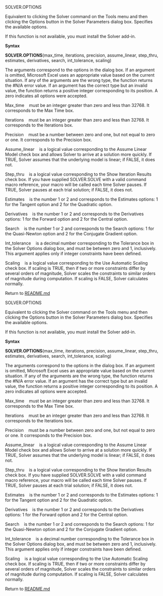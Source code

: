 SOLVER.OPTIONS

Equivalent to clicking the Solver command on the Tools menu and then
clicking the Options button in the Solver Parameters dialog box.
Specifies the available options.

If this function is not available, you must install the Solver add-in.

**Syntax**

**SOLVER.OPTIONS**(max\_time, iterations, precision, assume\_linear,
step\_thru, estimates, derivatives, search, int\_tolerance, scaling)

The arguments correspond to the options in the dialog box. If an
argument is omitted, Microsoft Excel uses an appropriate value based on
the current situation. If any of the arguments are the wrong type, the
function returns the \#N/A error value. If an argument has the correct
type but an invalid value, the function returns a positive integer
corresponding to its position. A zero indicates all options were
accepted.

Max\_time    must be an integer greater than zero and less than 32768.
It corresponds to the Max Time box.

Iterations    must be an integer greater than zero and less than 32768.
It corresponds to the Iterations box.

Precision    must be a number between zero and one, but not equal to
zero or one. It corresponds to the Precision box.

Assume\_linear    is a logical value corresponding to the Assume Linear
Model check box and allows Solver to arrive at a solution more quickly.
If TRUE, Solver assumes that the underlying model is linear; if FALSE,
it does not.

Step\_thru    is a logical value corresponding to the Show Iteration
Results check box. If you have supplied SOLVER.SOLVE with a valid
command macro reference, your macro will be called each time Solver
pauses. If TRUE, Solver pauses at each trial solution; if FALSE, it does
not.

Estimates    is the number 1 or 2 and corresponds to the Estimates
options: 1 for the Tangent option and 2 for the Quadratic option.

Derivatives    is the number 1 or 2 and corresponds to the Derivatives
options: 1 for the Forward option and 2 for the Central option.

Search    is the number 1 or 2 and corresponds to the Search options: 1
for the Quasi-Newton option and 2 for the Conjugate Gradient option.

Int\_tolerance    is a decimal number corresponding to the Tolerance box
in the Solver Options dialog box, and must be between zero and 1,
inclusively. This argument applies only if integer constraints have been
defined.

Scaling    is a logical value corresponding to the Use Automatic Scaling
check box. If scaling is TRUE, then if two or more constraints differ by
several orders of magnitude, Solver scales the constraints to similar
orders of magnitude during computation. If scaling is FALSE, Solver
calculates normally.



Return to [README.md](README.md)

SOLVER.OPTIONS

Equivalent to clicking the Solver command on the Tools menu and then
clicking the Options button in the Solver Parameters dialog box.
Specifies the available options.

If this function is not available, you must install the Solver add-in.

**Syntax**

**SOLVER.OPTIONS**(max\_time, iterations, precision, assume\_linear,
step\_thru, estimates, derivatives, search, int\_tolerance, scaling)

The arguments correspond to the options in the dialog box. If an
argument is omitted, Microsoft Excel uses an appropriate value based on
the current situation. If any of the arguments are the wrong type, the
function returns the \#N/A error value. If an argument has the correct
type but an invalid value, the function returns a positive integer
corresponding to its position. A zero indicates all options were
accepted.

Max\_time    must be an integer greater than zero and less than 32768.
It corresponds to the Max Time box.

Iterations    must be an integer greater than zero and less than 32768.
It corresponds to the Iterations box.

Precision    must be a number between zero and one, but not equal to
zero or one. It corresponds to the Precision box.

Assume\_linear    is a logical value corresponding to the Assume Linear
Model check box and allows Solver to arrive at a solution more quickly.
If TRUE, Solver assumes that the underlying model is linear; if FALSE,
it does not.

Step\_thru    is a logical value corresponding to the Show Iteration
Results check box. If you have supplied SOLVER.SOLVE with a valid
command macro reference, your macro will be called each time Solver
pauses. If TRUE, Solver pauses at each trial solution; if FALSE, it does
not.

Estimates    is the number 1 or 2 and corresponds to the Estimates
options: 1 for the Tangent option and 2 for the Quadratic option.

Derivatives    is the number 1 or 2 and corresponds to the Derivatives
options: 1 for the Forward option and 2 for the Central option.

Search    is the number 1 or 2 and corresponds to the Search options: 1
for the Quasi-Newton option and 2 for the Conjugate Gradient option.

Int\_tolerance    is a decimal number corresponding to the Tolerance box
in the Solver Options dialog box, and must be between zero and 1,
inclusively. This argument applies only if integer constraints have been
defined.

Scaling    is a logical value corresponding to the Use Automatic Scaling
check box. If scaling is TRUE, then if two or more constraints differ by
several orders of magnitude, Solver scales the constraints to similar
orders of magnitude during computation. If scaling is FALSE, Solver
calculates normally.



Return to [README.md](README.md)

